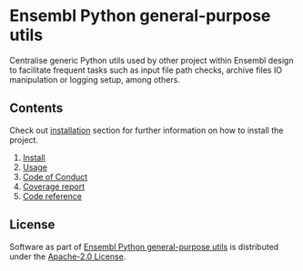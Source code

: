 # Ensembl Python general-purpose utils

Centralise generic Python utils used by other project within Ensembl design to facilitate frequent tasks such as input file path checks, archive files IO manipulation or logging setup, among others.

## Contents
Check out [installation](install.md) section for further information on how to install the project.

1. [Install](install.md)
2. [Usage](usage.md)
3. [Code of Conduct](code_of_conduct.md)
4. [Coverage report](coverage.md)
5. [Code reference](reference/)

## License
Software as part of [Ensembl Python general-purpose utils](https://github.com/Ensembl/ensembl-utils) is distributed under the [Apache-2.0 License](https://www.apache.org/licenses/LICENSE-2.0.txt).

